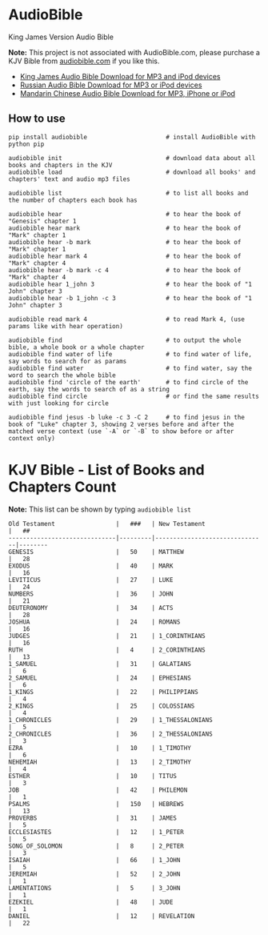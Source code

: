 # AudioBible

King James Version Audio Bible

**Note:** This project is not associated with AudioBible.com, please purchase a KJV Bible from [audiobible.com](http://audiobible.com/kjv-audio-bible-king-james/) if you like this.

- [King James Audio Bible Download for MP3 and iPod devices](http://www.audiobible.com/king-james-bible-download-for-mp3-and-ipod/)
- [Russian Audio Bible Download for MP3 or iPod devices](http://www.audiobible.com/download-russian-audio-bible-mp3-and-ipod/)
- [Mandarin Chinese Audio Bible Download for MP3, iPhone or iPod](http://www.audiobible.com/mandarin-chinese-audio-bible-download-mp3-ipod-devices/)

## How to use

    pip install audiobible                      # install AudioBible with python pip
    
    audiobible init                             # download data about all books and chapters in the KJV
    audiobible load                             # download all books' and chapters' text and audio mp3 files

    audiobible list                             # to list all books and the number of chapters each book has

    audiobible hear                             # to hear the book of "Genesis" chapter 1
    audiobible hear mark                        # to hear the book of "Mark" chapter 1
    audiobible hear -b mark                     # to hear the book of "Mark" chapter 1
    audiobible hear mark 4                      # to hear the book of "Mark" chapter 4
    audiobible hear -b mark -c 4                # to hear the book of "Mark" chapter 4
    audiobible hear 1_john 3                    # to hear the book of "1 John" chapter 3
    audiobible hear -b 1_john -c 3              # to hear the book of "1 John" chapter 3
    
    audiobible read mark 4                      # to read Mark 4, (use params like with hear operation)
    
    audiobible find                             # to output the whole bible, a whole book or a whole chapter
    audiobible find water of life               # to find water of life, say words to search for as params
    audiobible find water                       # to find water, say the word to search the whole bible
    audiobible find 'circle of the earth'       # to find circle of the earth, say the words to search of as a string
    audiobible find circle                      # or find the same results with just looking for circle
    
    audiobible find jesus -b luke -c 3 -C 2     # to find jesus in the book of "Luke" chapter 3, showing 2 verses before and after the matched verse context (use `-A` or `-B` to show before or after context only)
    

# KJV Bible - List of Books and Chapters Count

**Note:** This list can be shown by typing `audiobible list`

    Old Testament                 |   ###   | New Testament                 |   ##
    ------------------------------|---------|-------------------------------|--------
    GENESIS                       |   50    | MATTHEW                       |   28
    EXODUS                        |   40    | MARK                          |   16
    LEVITICUS                     |   27    | LUKE                          |   24
    NUMBERS                       |   36    | JOHN                          |   21
    DEUTERONOMY                   |   34    | ACTS                          |   28
    JOSHUA                        |   24    | ROMANS                        |   16
    JUDGES                        |   21    | 1_CORINTHIANS                 |   16
    RUTH                          |   4     | 2_CORINTHIANS                 |   13
    1_SAMUEL                      |   31    | GALATIANS                     |   6
    2_SAMUEL                      |   24    | EPHESIANS                     |   6
    1_KINGS                       |   22    | PHILIPPIANS                   |   4
    2_KINGS                       |   25    | COLOSSIANS                    |   4
    1_CHRONICLES                  |   29    | 1_THESSALONIANS               |   5
    2_CHRONICLES                  |   36    | 2_THESSALONIANS               |   3
    EZRA                          |   10    | 1_TIMOTHY                     |   6
    NEHEMIAH                      |   13    | 2_TIMOTHY                     |   4
    ESTHER                        |   10    | TITUS                         |   3
    JOB                           |   42    | PHILEMON                      |   1
    PSALMS                        |   150   | HEBREWS                       |   13
    PROVERBS                      |   31    | JAMES                         |   5
    ECCLESIASTES                  |   12    | 1_PETER                       |   5
    SONG_OF_SOLOMON               |   8     | 2_PETER                       |   3
    ISAIAH                        |   66    | 1_JOHN                        |   5
    JEREMIAH                      |   52    | 2_JOHN                        |   1
    LAMENTATIONS                  |   5     | 3_JOHN                        |   1
    EZEKIEL                       |   48    | JUDE                          |   1
    DANIEL                        |   12    | REVELATION                    |   22
 
 